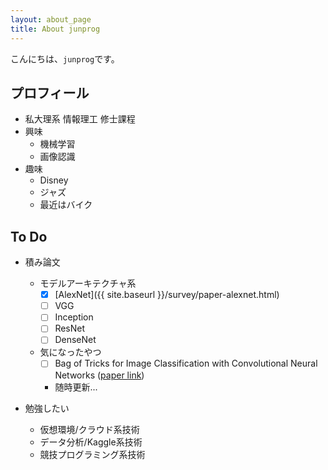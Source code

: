 ```yaml
---
layout: about_page
title: About junprog
---
```


こんにちは、`junprog`です。

## プロフィール
* 私大理系 情報理工 修士課程
* 興味
    * 機械学習
    * 画像認識
* 趣味
    * Disney
    * ジャズ
    * 最近はバイク

## To Do

* 積み論文
    * モデルアーキテクチャ系
        * [x] [AlexNet]({{ site.baseurl }}/survey/paper-alexnet.html)
        * [ ] VGG
        * [ ] Inception
        * [ ] ResNet
        * [ ] DenseNet
    * 気になったやつ
        * [ ] Bag of Tricks for Image Classification with Convolutional Neural Networks ([paper link](https://arxiv.org/abs/1812.01187))
        * 随時更新...

* 勉強したい
    * 仮想環境/クラウド系技術
    * データ分析/Kaggle系技術
    * 競技プログラミング系技術